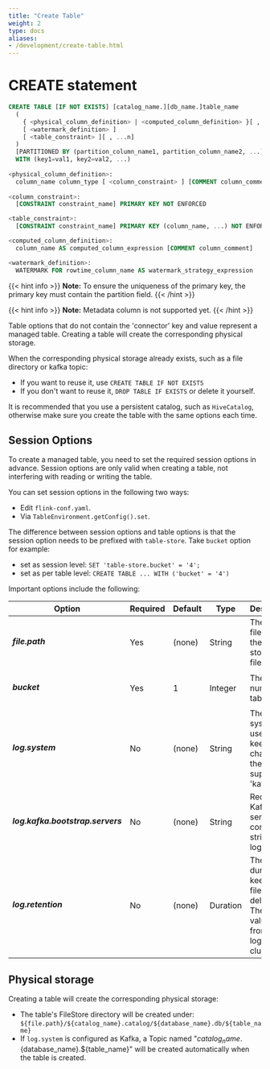 ```yaml
---
title: "Create Table"
weight: 2
type: docs
aliases:
- /development/create-table.html
---
```

<!--
Licensed to the Apache Software Foundation (ASF) under one
or more contributor license agreements.  See the NOTICE file
distributed with this work for additional information
regarding copyright ownership.  The ASF licenses this file
to you under the Apache License, Version 2.0 (the
"License"); you may not use this file except in compliance
with the License.  You may obtain a copy of the License at

  http://www.apache.org/licenses/LICENSE-2.0

Unless required by applicable law or agreed to in writing,
software distributed under the License is distributed on an
"AS IS" BASIS, WITHOUT WARRANTIES OR CONDITIONS OF ANY
KIND, either express or implied.  See the License for the
specific language governing permissions and limitations
under the License.
-->

# CREATE statement

```sql
CREATE TABLE [IF NOT EXISTS] [catalog_name.][db_name.]table_name
  (
    { <physical_column_definition> | <computed_column_definition> }[ , ...n]
    [ <watermark_definition> ]
    [ <table_constraint> ][ , ...n]
  )
  [PARTITIONED BY (partition_column_name1, partition_column_name2, ...)]
  WITH (key1=val1, key2=val2, ...)
   
<physical_column_definition>:
  column_name column_type [ <column_constraint> ] [COMMENT column_comment]
  
<column_constraint>:
  [CONSTRAINT constraint_name] PRIMARY KEY NOT ENFORCED

<table_constraint>:
  [CONSTRAINT constraint_name] PRIMARY KEY (column_name, ...) NOT ENFORCED

<computed_column_definition>:
  column_name AS computed_column_expression [COMMENT column_comment]

<watermark_definition>:
  WATERMARK FOR rowtime_column_name AS watermark_strategy_expression
```

{{< hint info >}}
__Note:__ To ensure the uniqueness of the primary key, the
primary key must contain the partition field.
{{< /hint >}}

{{< hint info >}}
__Note:__ Metadata column is not supported yet.
{{< /hint >}}

Table options that do not contain the 'connector' key and value
represent a managed table. Creating a table will create the
corresponding physical storage.

When the corresponding physical storage already exists,
such as a file directory or kafka topic:
- If you want to reuse it, use `CREATE TABLE IF NOT EXISTS`
- If you don't want to reuse it, `DROP TABLE IF EXISTS`
  or delete it yourself.

It is recommended that you use a persistent catalog, such as
`HiveCatalog`, otherwise make sure you create the table with
the same options each time.

## Session Options

To create a managed table, you need to set the required
session options in advance. Session options are only valid
when creating a table, not interfering with reading or
writing the table.

You can set session options in the following two ways:
- Edit `flink-conf.yaml`.
- Via `TableEnvironment.getConfig().set`.

The difference between session options and table options
is that the session option needs to be prefixed with
`table-store`. Take `bucket` option for example:
- set as session level: `SET 'table-store.bucket' = '4';`
- set as per table level: `CREATE TABLE ... WITH ('bucket' = '4')`

Important options include the following:

<table class="table table-bordered">
    <thead>
    <tr>
      <th class="text-left" style="width: 20%">Option</th>
      <th class="text-center" style="width: 5%">Required</th>
      <th class="text-center" style="width: 5%">Default</th>
      <th class="text-center" style="width: 10%">Type</th>
      <th class="text-center" style="width: 60%">Description</th>
    </tr>
    </thead>
    <tbody>
    <tr>
      <td><h5>file.path</h5></td>
      <td>Yes</td>
      <td style="word-wrap: break-word;">(none)</td>
      <td>String</td>
      <td>The root file path of the table store in the filesystem.</td>
    </tr>
    <tr>
      <td><h5>bucket</h5></td>
      <td>Yes</td>
      <td style="word-wrap: break-word;">1</td>
      <td>Integer</td>
      <td>The bucket number for table store.</td>
    </tr>
    <tr>
      <td><h5>log.system</h5></td>
      <td>No</td>
      <td style="word-wrap: break-word;">(none)</td>
      <td>String</td>
      <td>The log system used to keep changes of the table, supports 'kafka'.</td>
    </tr>
    <tr>
      <td><h5>log.kafka.bootstrap.servers</h5></td>
      <td>No</td>
      <td style="word-wrap: break-word;">(none)</td>
      <td>String</td>
      <td>Required Kafka server connection string for log store.</td>
    </tr>
    <tr>
      <td><h5>log.retention</h5></td>
      <td>No</td>
      <td style="word-wrap: break-word;">(none)</td>
      <td>Duration</td>
      <td>The duration to keep a log file before deleting it. The default value is from the log system cluster.</td>
    </tr>
    </tbody>
</table>

## Physical storage

Creating a table will create the corresponding physical storage:
- The table's FileStore directory will be created under:
  `${file.path}/${catalog_name}.catalog/${database_name}.db/${table_name}`
- If `log.system` is configured as Kafka, a Topic named
  "${catalog_name}.${database_name}.${table_name}" will be created
  automatically when the table is created.
